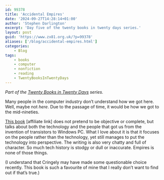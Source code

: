 ```yaml
---
id: 99378
title: 'Accidental Empires'
date: '2024-09-27T14:28:14+01:00'
author: 'Stephen Darlington'
excerpt: 'Day five of the twenty books in twenty days series.'
layout: post
guid: 'https://www.zx81.org.uk/?p=99378'
aliases: ['/blog/accidental-empires.html']
categories:
    - Blog
tags:
    - books
    - computer
    - nonfiction
    - reading
    - TwentyBooksInTwentyDays
---
```


*Part of the [Twenty Books in Twenty Days](https://www.zx81.org.uk/blog/twenty-books.html) series.*

Many people in the computer industry don’t understand how we got here. Well, maybe not *here*. Due to the passage of time, it would be how we got to the mid-nineties.

[This book](https://amzn.to/3BeYF3P) \[affiliate link\] does not pretend to be objective or complete, but talks about both the technology and the people that got us from the invention of transistors to Windows PC. What I love about it is that it focuses on the people rather than the technology, yet still manages to put the technology into perspective. The writing is also very chatty and full of character. So much tech history is stodgy or dull or inaccurate. Empires is none of those things.

(I understand that Cringely may have made some questionable choice recently. This book is such a favourite of mine that I really don’t want to find out if that’s true.)
